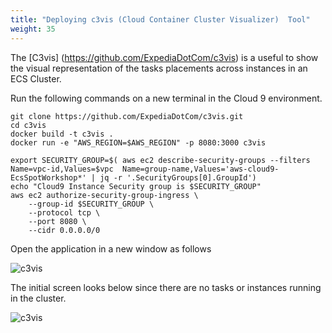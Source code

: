 ```yaml
---
title: "Deploying c3vis (Cloud Container Cluster Visualizer)  Tool"
weight: 35
---
```



The [C3vis] (https://github.com/ExpediaDotCom/c3vis) is a useful to show the visual representation of the tasks placements across instances in an ECS Cluster.

Run the following commands on a new terminal in the Cloud 9 environment.

```
git clone https://github.com/ExpediaDotCom/c3vis.git
cd c3vis 
docker build -t c3vis .
docker run -e "AWS_REGION=$AWS_REGION" -p 8080:3000 c3vis

export SECURITY_GROUP=$( aws ec2 describe-security-groups --filters Name=vpc-id,Values=$vpc  Name=group-name,Values='aws-cloud9-EcsSpotWorkshop*' | jq -r '.SecurityGroups[0].GroupId')
echo "Cloud9 Instance Security group is $SECURITY_GROUP"
aws ec2 authorize-security-group-ingress \
    --group-id $SECURITY_GROUP \
    --protocol tcp \
    --port 8080 \
    --cidr 0.0.0.0/0

```

Open the application in a new window as follows

![c3vis](/images/ecs-spot-capacity-providers/c3vis3.png)

The initial screen looks  below since there are no tasks or instances running in the cluster.

![c3vis](/images/ecs-spot-capacity-providers/c3vis2.png)
